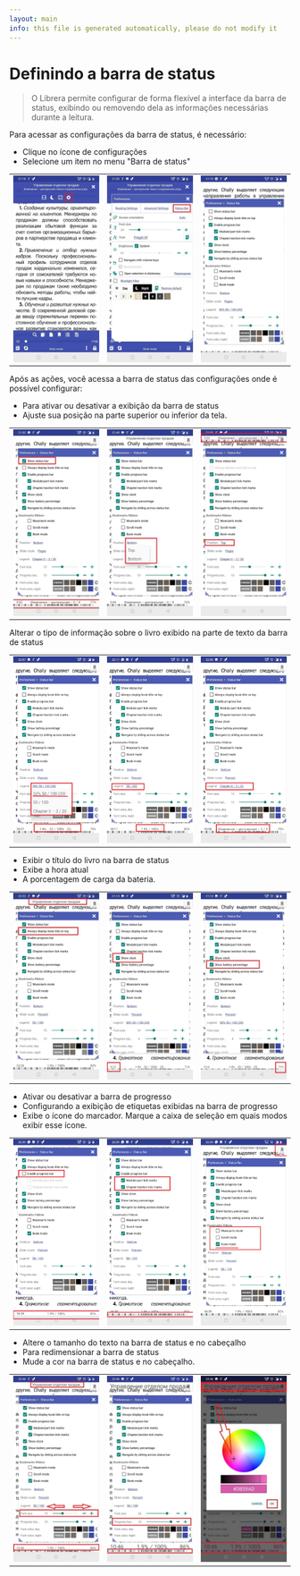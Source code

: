 ```yaml
---
layout: main
info: this file is generated automatically, please do not modify it
---
```


# Definindo a barra de status

> O Librera permite configurar de forma flexível a interface da barra de status, exibindo ou removendo dela as informações necessárias durante a leitura.

Para acessar as configurações da barra de status, é necessário:
* Clique no ícone de configurações
* Selecione um item no menu &quot;Barra de status&quot;

||||
|-|-|-|
|![](1.jpg)|![](2.jpg)|![](3.jpg)|

Após as ações, você acessa a barra de status das configurações onde é possível configurar:
* Para ativar ou desativar a exibição da barra de status
* Ajuste sua posição na parte superior ou inferior da tela.

||||
|-|-|-|
|![](20.jpg)|![](22.jpg)|![](21.jpg)|


Alterar o tipo de informação sobre o livro exibido na parte de texto da barra de status

||||
|-|-|-|
|![](30.jpg)|![](31.jpg)|![](32.jpg)|

* Exibir o título do livro na barra de status
* Exibe a hora atual
* A porcentagem de carga da bateria.

||||
|-|-|-|
|![](40.jpg)|![](41.jpg)|![](42.jpg)|


* Ativar ou desativar a barra de progresso
* Configurando a exibição de etiquetas exibidas na barra de progresso
* Exibe o ícone do marcador. Marque a caixa de seleção em quais modos exibir esse ícone.

||||
|-|-|-|
|![](50.jpg)|![](51.jpg)|![](52.jpg)|

* Altere o tamanho do texto na barra de status e no cabeçalho
* Para redimensionar a barra de status
* Mude a cor na barra de status e no cabeçalho.

||||
|-|-|-|
|![](60.jpg)|![](61.jpg)|![](622.jpg)|
